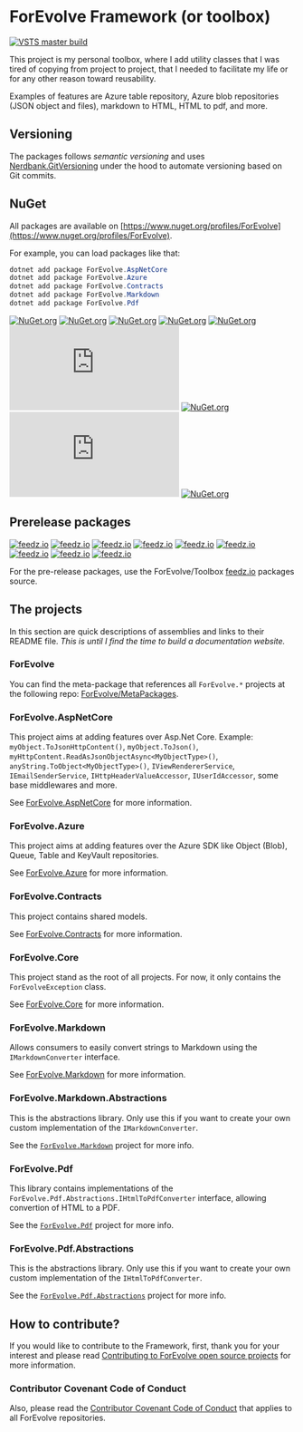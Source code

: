 # ForEvolve Framework (or toolbox)

<!-- ![Build, Test, and Deploy master](https://github.com/ForEvolve/ForEvolve.Testing/workflows/Build,%20Test,%20and%20Deploy%20master/badge.svg) -->

[![VSTS master build](https://forevolve.visualstudio.com/ForEvolve-Framework/_apis/build/status/ForEvolve.ForEvolve-Framework?branchName=master)](https://forevolve.visualstudio.com/ForEvolve-Framework/_build/latest?definitionId=50&branchName=master)

This project is my personal toolbox, where I add utility classes that I was tired of copying from project to project, that I needed to facilitate my life or for any other reason toward reusability.

Examples of features are Azure table repository, Azure blob repositories (JSON object and files), markdown to HTML, HTML to pdf, and more.

<!-- ![VSTS master build](https://forevolve.visualstudio.com/_apis/public/build/definitions/fdc5922a-3dc1-4827-97a6-0f622b2fd497/26/badge) -->

## Versioning

The packages follows _semantic versioning_ and uses [Nerdbank.GitVersioning](https://github.com/dotnet/Nerdbank.GitVersioning) under the hood to automate versioning based on Git commits.

## NuGet

All packages are available on [https://www.nuget.org/profiles/ForEvolve](https://www.nuget.org/profiles/ForEvolve).

For example, you can load packages like that:

```PowerShell
dotnet add package ForEvolve.AspNetCore
dotnet add package ForEvolve.Azure
dotnet add package ForEvolve.Contracts
dotnet add package ForEvolve.Markdown
dotnet add package ForEvolve.Pdf
```

[![NuGet.org](https://img.shields.io/nuget/vpre/ForEvolve.AspNetCore)](https://www.nuget.org/packages/ForEvolve.AspNetCore/)
[![NuGet.org](https://img.shields.io/nuget/vpre/ForEvolve.Azure)](https://www.nuget.org/packages/ForEvolve.Azure/)
[![NuGet.org](https://img.shields.io/nuget/vpre/ForEvolve.Contacts)](https://www.nuget.org/packages/ForEvolve.Contacts/)
[![NuGet.org](https://img.shields.io/nuget/vpre/ForEvolve.Core)](https://www.nuget.org/packages/ForEvolve.Core/)
[![NuGet.org](https://img.shields.io/nuget/vpre/ForEvolve.EntityFrameworkCore)](https://www.nuget.org/packages/ForEvolve.EntityFrameworkCore/)
[![NuGet.org](https://img.shields.io/nuget/vpre/ForEvolve.Markdown)](https://www.nuget.org/packages/ForEvolve.Markdown/)
[![NuGet.org](https://img.shields.io/nuget/vpre/ForEvolve.Markdown.Abstractions)](https://www.nuget.org/packages/ForEvolve.Markdown.Abstractions/)
[![NuGet.org](https://img.shields.io/nuget/vpre/ForEvolve.Pdf)](https://www.nuget.org/packages/ForEvolve.Pdf/)
[![NuGet.org](https://img.shields.io/nuget/vpre/ForEvolve.Pdf.Abstractions)](https://www.nuget.org/packages/ForEvolve.Pdf.Abstractions/)

## Prerelease packages

[![feedz.io](https://img.shields.io/badge/endpoint.svg?url=https%3A%2F%2Ff.feedz.io%2Fforevolve%toolbox%2Fshield%2FForEvolve.AspNetCore%2Flatest)](https://f.feedz.io/forevolve/toolbox/packages/ForEvolve.AspNetCore/latest/download)
[![feedz.io](https://img.shields.io/badge/endpoint.svg?url=https%3A%2F%2Ff.feedz.io%2Fforevolve%toolbox%2Fshield%2FForEvolve.Azure%2Flatest)](https://f.feedz.io/forevolve/toolbox/packages/ForEvolve.Azure/latest/download)
[![feedz.io](https://img.shields.io/badge/endpoint.svg?url=https%3A%2F%2Ff.feedz.io%2Fforevolve%toolbox%2Fshield%2FForEvolve.Contacts%2Flatest)](https://f.feedz.io/forevolve/toolbox/packages/ForEvolve.Contacts/latest/download)
[![feedz.io](https://img.shields.io/badge/endpoint.svg?url=https%3A%2F%2Ff.feedz.io%2Fforevolve%toolbox%2Fshield%2FForEvolve.Core%2Flatest)](https://f.feedz.io/forevolve/toolbox/packages/ForEvolve.Core/latest/download)
[![feedz.io](https://img.shields.io/badge/endpoint.svg?url=https%3A%2F%2Ff.feedz.io%2Fforevolve%toolbox%2Fshield%2FForEvolve.EntityFrameworkCore%2Flatest)](https://f.feedz.io/forevolve/toolbox/packages/ForEvolve.EntityFrameworkCore/latest/download)
[![feedz.io](https://img.shields.io/badge/endpoint.svg?url=https%3A%2F%2Ff.feedz.io%2Fforevolve%toolbox%2Fshield%2FForEvolve.Markdown%2Flatest)](https://f.feedz.io/forevolve/toolbox/packages/ForEvolve.Markdown/latest/download)
[![feedz.io](https://img.shields.io/badge/endpoint.svg?url=https%3A%2F%2Ff.feedz.io%2Fforevolve%toolbox%2Fshield%2FForEvolve.Markdown.Abstractions%2Flatest)](https://f.feedz.io/forevolve/toolbox/packages/ForEvolve.Markdown.Abstractions/latest/download)
[![feedz.io](https://img.shields.io/badge/endpoint.svg?url=https%3A%2F%2Ff.feedz.io%2Fforevolve%toolbox%2Fshield%2FForEvolve.Pdf%2Flatest)](https://f.feedz.io/forevolve/toolbox/packages/ForEvolve.Pdf/latest/download)
[![feedz.io](https://img.shields.io/badge/endpoint.svg?url=https%3A%2F%2Ff.feedz.io%2Fforevolve%toolbox%2Fshield%2FForEvolve.Pdf.Abstractions%2Flatest)](https://f.feedz.io/forevolve/toolbox/packages/ForEvolve.Pdf.Abstractions/latest/download)

For the pre-release packages, use the ForEvolve/Toolbox [feedz.io](https://f.feedz.io/forevolve/toolbox/nuget/index.json) packages source.

## The projects

In this section are quick descriptions of assemblies and links to their README file. _This is until I find the time to build a documentation website._

### ForEvolve

You can find the meta-package that references all `ForEvolve.*` projects at the following repo: [ForEvolve/MetaPackages](https://github.com/ForEvolve/MetaPackages).

### ForEvolve.AspNetCore

This project aims at adding features over Asp.Net Core.
Example: `myObject.ToJsonHttpContent()`, `myObject.ToJson()`, `myHttpContent.ReadAsJsonObjectAsync<MyObjectType>()`, `anyString.ToObject<MyObjectType>()`, `IViewRendererService`, `IEmailSenderService`, `IHttpHeaderValueAccessor`, `IUserIdAccessor`, some base middlewares and more.

See [ForEvolve.AspNetCore](https://github.com/ForEvolve/ForEvolve-Framework/tree/master/src/ForEvolve.AspNetCore) for more information.

### ForEvolve.Azure

This project aims at adding features over the Azure SDK like Object (Blob), Queue, Table and KeyVault repositories.

See [ForEvolve.Azure](https://github.com/ForEvolve/ForEvolve-Framework/tree/master/src/ForEvolve.Azure) for more information.

### ForEvolve.Contracts

This project contains shared models.

See [ForEvolve.Contracts](https://github.com/ForEvolve/ForEvolve-Framework/tree/master/src/ForEvolve.Contracts) for more information.

### ForEvolve.Core

This project stand as the root of all projects. For now, it only contains the `ForEvolveException` class.

See [ForEvolve.Core](https://github.com/ForEvolve/ForEvolve-Framework/tree/master/src/ForEvolve.Core) for more information.

### ForEvolve.Markdown

Allows consumers to easily convert strings to Markdown using the `IMarkdownConverter` interface.

See [ForEvolve.Markdown](https://github.com/ForEvolve/ForEvolve-Framework/tree/master/src/ForEvolve.Markdown) for more information.

### ForEvolve.Markdown.Abstractions

This is the abstractions library. Only use this if you want to create your own custom implementation of the `IMarkdownConverter`.

See the [`ForEvolve.Markdown`](https://github.com/ForEvolve/ForEvolve-Framework/tree/master/src/ForEvolve.Markdown) project for more info.

### ForEvolve.Pdf

This library contains implementations of the `ForEvolve.Pdf.Abstractions.IHtmlToPdfConverter` interface, allowing convertion of HTML to a PDF.

See the [`ForEvolve.Pdf`](https://github.com/ForEvolve/ForEvolve-Framework/tree/master/src/ForEvolve.Pdf) project for more info.

### ForEvolve.Pdf.Abstractions

This is the abstractions library. Only use this if you want to create your own custom implementation of the `IHtmlToPdfConverter`.

See the [`ForEvolve.Pdf.Abstractions`](https://github.com/ForEvolve/ForEvolve-Framework/tree/master/src/ForEvolve.Pdf.Abstractions) project for more info.

## How to contribute?

If you would like to contribute to the Framework, first, thank you for your interest and please read [Contributing to ForEvolve open source projects](https://github.com/ForEvolve/ForEvolve-Framework/tree/master/CONTRIBUTING.md) for more information.

### Contributor Covenant Code of Conduct

Also, please read the [Contributor Covenant Code of Conduct](https://github.com/ForEvolve/ForEvolve-Framework/tree/master/CODE_OF_CONDUCT.md) that applies to all ForEvolve repositories.
